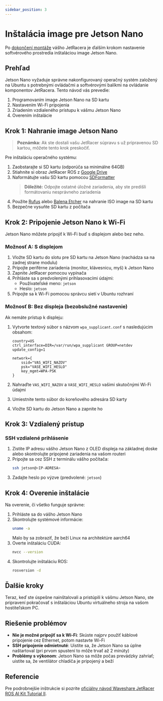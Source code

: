 ```yaml
---
sidebar_position: 3
---
```


# Inštalácia image pre Jetson Nano

Po [dokončení montáže](/docs/assembly/assembly) vášho JetRacera je ďalším krokom nastavenie softvérového prostredia inštaláciou image Jetson Nano.

## Prehľad

Jetson Nano vyžaduje správne nakonfigurovaný operačný systém založený na Ubuntu s potrebnými ovládačmi a softvérovými balíkmi na ovládanie komponentov JetRacera. Tento návod vás prevedie:

1. Programovaním image Jetson Nano na SD kartu
2. Nastavením Wi-Fi pripojenia
3. Zriadením vzdialeného prístupu k vášmu Jetson Nano
4. Overením inštalácie

## Krok 1: Nahranie image Jetson Nano

> **Poznámka:** Ak ste dostali vašu JetRacer súpravu s už pripravenou SD kartou, môžete tento krok preskočiť.

Pre inštaláciu operačného systému:

1. Zaobstarajte si SD kartu (odporúča sa minimálne 64GB)
2. Stiahnite si obraz JetRacer ROS z [Google Drive](https://drive.google.com/file/d/16OBLRNlrZaSkhVcC4xJ6VugtChmZw1_B/view?usp=sharing)
3. Naformátujte vašu SD kartu pomocou [SDFormatter](https://files.waveshare.com/upload/3/31/Panasonic_SDFormatter_%289%29.zip)
   > **Dôležité:** Odpojte ostatné úložné zariadenia, aby ste predišli formátovaniu nesprávneho zariadenia
4. Použite [Rufus](https://rufus.ie/en/) alebo [Balena Etcher](https://etcher.balena.io/) na nahranie ISO image na SD kartu
5. Bezpečne vysuňte SD kartu z počítača

## Krok 2: Pripojenie Jetson Nano k Wi-Fi

Jetson Nano môžete pripojiť k Wi-Fi buď s displejom alebo bez neho.

### Možnosť A: S displejom

1. Vložte SD kartu do slotu pre SD kartu na Jetson Nano (nachádza sa na zadnej strane modulu)
2. Pripojte periférne zariadenia (monitor, klávesnicu, myš) k Jetson Nano
3. Zapnite JetRacer pomocou vypínača
4. Prihláste sa s predvolenými prihlasovacími údajmi:
   - Používateľské meno: `jetson`
   - Heslo: `jetson`
5. Pripojte sa k Wi-Fi pomocou správcu sietí v Ubuntu rozhraní

### Možnosť B: Bez displeja (bezobslužné nastavenie)

Ak nemáte prístup k displeju:

1. Vytvorte textový súbor s názvom `wpa_supplicant.conf` s nasledujúcim obsahom:

   ```
   country=US
   ctrl_interface=DIR=/var/run/wpa_supplicant GROUP=netdev
   update_config=1

   network={
       ssid="VAS_WIFI_NAZOV"
       psk="VASE_WIFI_HESLO"
       key_mgmt=WPA-PSK
   }
   ```

2. Nahraďte `VAS_WIFI_NAZOV` a `VASE_WIFI_HESLO` vašimi skutočnými Wi-Fi údajmi
3. Umiestnite tento súbor do koreňového adresára SD karty
4. Vložte SD kartu do Jetson Nano a zapnite ho

## Krok 3: Vzdialený prístup

### SSH vzdialené prihlásenie

1. Zistite IP adresu vášho Jetson Nano z OLED displeja na základnej doske alebo skontrolujte pripojené zariadenia na vašom routeri
2. Pripojte sa cez SSH z terminálu vášho počítača:
   ```bash
   ssh jetson@<IP-ADRESA>
   ```
3. Zadajte heslo po výzve (predvolené: `jetson`)

## Krok 4: Overenie inštalácie

Na overenie, či všetko funguje správne:

1. Prihláste sa do vášho Jetson Nano
2. Skontrolujte systémové informácie:
   ```bash
   uname -a
   ```
   Malo by sa zobraziť, že beží Linux na architektúre aarch64
3. Overte inštaláciu CUDA:
   ```bash
   nvcc --version
   ```
4. Skontrolujte inštaláciu ROS:
   ```bash
   rosversion -d
   ```

## Ďalšie kroky

Teraz, keď ste úspešne nainštalovali a pristúpili k vášmu Jetson Nano, ste pripravení pokračovať s inštaláciou Ubuntu virtuálneho stroja na vašom hostiteľskom PC.

## Riešenie problémov

- **Nie je možné pripojiť sa k Wi-Fi**: Skúste najprv použiť káblové pripojenie cez Ethernet, potom nastavte Wi-Fi
- **SSH pripojenie odmietnuté**: Uistite sa, že Jetson Nano sa úplne naštartoval (pri prvom spustení to môže trvať až 2 minúty)
- **Problémy s výkonom**: Jetson Nano sa môže počas prevádzky zahriať; uistite sa, že ventilátor chladiča je pripojený a beží

## Referencie

Pre podrobnejšie inštrukcie si pozrite [oficiálny návod Waveshare JetRacer ROS AI Kit Tutorial II](https://www.waveshare.com/wiki/JetRacer_ROS_AI_Kit_Tutorial_II%3A_Install_Jetson_Nano_Image).
